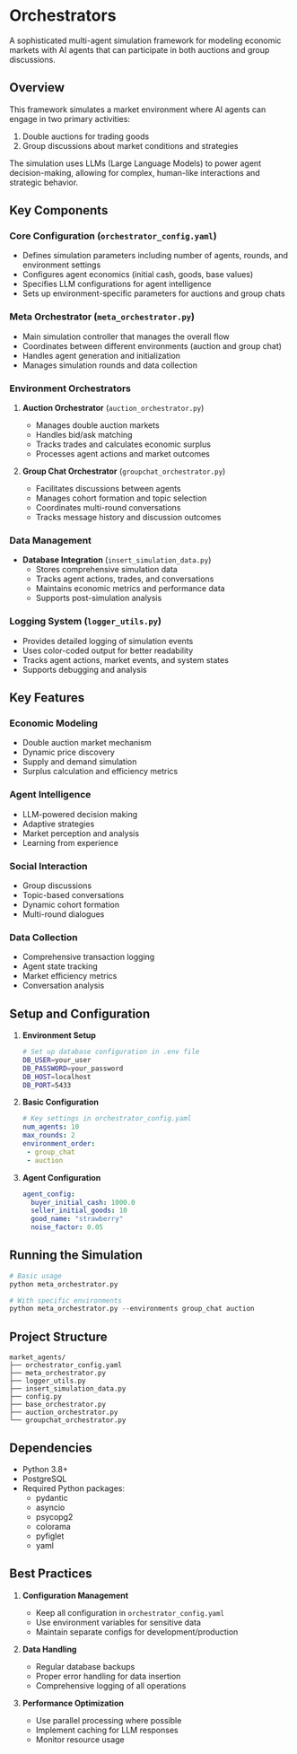 # Orchestrators

A sophisticated multi-agent simulation framework for modeling economic markets with AI agents that can participate in both auctions and group discussions.

## Overview

This framework simulates a market environment where AI agents can engage in two primary activities:
1. Double auctions for trading goods
2. Group discussions about market conditions and strategies

The simulation uses LLMs (Large Language Models) to power agent decision-making, allowing for complex, human-like interactions and strategic behavior.

## Key Components

### Core Configuration (`orchestrator_config.yaml`)
- Defines simulation parameters including number of agents, rounds, and environment settings
- Configures agent economics (initial cash, goods, base values)
- Specifies LLM configurations for agent intelligence
- Sets up environment-specific parameters for auctions and group chats

### Meta Orchestrator (`meta_orchestrator.py`)
- Main simulation controller that manages the overall flow
- Coordinates between different environments (auction and group chat)
- Handles agent generation and initialization
- Manages simulation rounds and data collection

### Environment Orchestrators
1. **Auction Orchestrator** (`auction_orchestrator.py`)
   - Manages double auction markets
   - Handles bid/ask matching
   - Tracks trades and calculates economic surplus
   - Processes agent actions and market outcomes

2. **Group Chat Orchestrator** (`groupchat_orchestrator.py`)
   - Facilitates discussions between agents
   - Manages cohort formation and topic selection
   - Coordinates multi-round conversations
   - Tracks message history and discussion outcomes

### Data Management
- **Database Integration** (`insert_simulation_data.py`)
  - Stores comprehensive simulation data
  - Tracks agent actions, trades, and conversations
  - Maintains economic metrics and performance data
  - Supports post-simulation analysis

### Logging System (`logger_utils.py`)
- Provides detailed logging of simulation events
- Uses color-coded output for better readability
- Tracks agent actions, market events, and system states
- Supports debugging and analysis

## Key Features

### Economic Modeling
- Double auction market mechanism
- Dynamic price discovery
- Supply and demand simulation
- Surplus calculation and efficiency metrics

### Agent Intelligence
- LLM-powered decision making
- Adaptive strategies
- Market perception and analysis
- Learning from experience

### Social Interaction
- Group discussions
- Topic-based conversations
- Dynamic cohort formation
- Multi-round dialogues

### Data Collection
- Comprehensive transaction logging
- Agent state tracking
- Market efficiency metrics
- Conversation analysis

## Setup and Configuration

1. **Environment Setup**
   ```bash
   # Set up database configuration in .env file
   DB_USER=your_user
   DB_PASSWORD=your_password
   DB_HOST=localhost
   DB_PORT=5433
   ```

2. **Basic Configuration**
   ```yaml
   # Key settings in orchestrator_config.yaml
   num_agents: 10
   max_rounds: 2
   environment_order:
    - group_chat
    - auction
   ```

3. **Agent Configuration**
   ```yaml
   agent_config:
     buyer_initial_cash: 1000.0
     seller_initial_goods: 10
     good_name: "strawberry"
     noise_factor: 0.05
   ```

## Running the Simulation

```python
# Basic usage
python meta_orchestrator.py

# With specific environments
python meta_orchestrator.py --environments group_chat auction
```

## Project Structure

```
market_agents/
├── orchestrator_config.yaml
├── meta_orchestrator.py
├── logger_utils.py
├── insert_simulation_data.py
├── config.py
├── base_orchestrator.py
├── auction_orchestrator.py
└── groupchat_orchestrator.py
```

## Dependencies

- Python 3.8+
- PostgreSQL
- Required Python packages:
  - pydantic
  - asyncio
  - psycopg2
  - colorama
  - pyfiglet
  - yaml

## Best Practices

1. **Configuration Management**
   - Keep all configuration in `orchestrator_config.yaml`
   - Use environment variables for sensitive data
   - Maintain separate configs for development/production

2. **Data Handling**
   - Regular database backups
   - Proper error handling for data insertion
   - Comprehensive logging of all operations

3. **Performance Optimization**
   - Use parallel processing where possible
   - Implement caching for LLM responses
   - Monitor resource usage